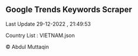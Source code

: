 

## Google Trends Keywords Scraper 
 
Last Update 29-12-2022 , 21:49:53

Country List :
VIETNAM.json



© Abdul Muttaqin 
